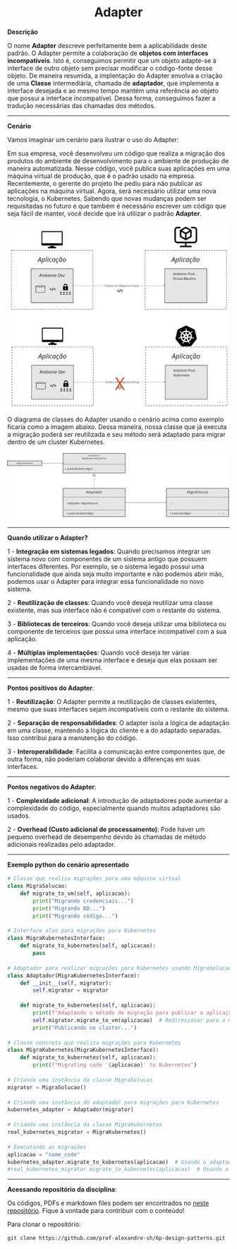 <center><H1>Adapter</H1></center>

**Descrição**

O nome **Adapter** descreve perfeitamente bem a aplicabilidade deste padrão. O Adapter permite a colaboração de **objetos com interfaces incompatíveis**. Isto é, conseguimos permitir que um objeto adapte-se à interface de outro objeto sem precisar modificar o código-fonte desse objeto. De maneira resumida, a implentação do Adapter envolva a criação de uma **Classe** intermediária, chamada de **adaptador**, que implementa a interface desejada e ao mesmo tempo mantém uma referência ao objeto que possui a interface incompatível. Dessa forma, conseguimos fazer a tradução necessárias das chamadas dos métodos.

---

**Cenário**

Vamos imaginar um cenário para ilustrar o uso do Adapter:

Em sua empresa, você desenvolveu um código que realiza a migração dos produtos do ambiente de desenvolvimento para o ambiente de produção de maneira automatizada. Nesse código, você publica suas aplicações em uma máquina virtual de produção, que é o padrão usado na empresa. Recentemente, o gerente do projeto lhe pediu para não publicar as aplicações na máquina virtual. Agora, será necessário utilizar uma nova tecnologia, o Kubernetes. Sabendo que novas mudanças podem ser requisitadas no futuro e que também é necessário escrever um código que seja fácil de manter, você decide que irá utilizar o padrão **Adapter**.

![cenario](../imgs/adapter1.jpg)

O diagrama de classes do Adapter usando o cenário acima como exemplo ficaria como a imagem abaixo. Dessa maneira, nossa classe que já executa a migração poderá ser reutilizada e seu método será adaptado para migrar dentro de um cluster Kubernetes.

![cenario](../imgs/adapter2.jpg)

---

**Quando utilizar o Adapter?**

1 - **Integração em sistemas legados**: Quando precisamos integrar um sistema novo com componentes de um sistema antigo que possuem interfaces diferentes. Por exemplo, se o sistema legado possui uma funcionalidade que ainda seja muito importante e não podemos abrir mão, podemos usar o Adapter para integrar essa funcionalidade no novo sistema.

2 - **Reutilização de classes**: Quando você deseja reutilizar uma classe existente, mas sua interface não é compatível com o restante do sistema.

3 - **Bibliotecas de terceiros**: Quando você deseja utilizar uma biblioteca ou componente de terceiros que possui uma interface incompatível com a sua aplicação.

4 - **Múltiplas implementações**: Quando você deseja ter várias implementações de uma mesma interface e deseja que elas possam ser usadas de forma intercambiável.

---

**Pontos positivos do Adapter**:

1 - **Reutilização**: O Adapter permite a reutilização de classes existentes, mesmo que suas interfaces sejam incompatíveis com o restante do sistema.

2 - **Separação de responsabilidades**: O adapter isola a lógica de adaptação em uma classe, mantendo a lógica do cliente e a do adaptado separadas. Isso contribui para a manutenção do código.

3 - **Interoperabilidade**: Facilita a comunicação entre componentes que, de outra forma, não poderiam colaborar devido a diferenças em suas interfaces.

---

**Pontos negativos do Adapter**:

1 - **Complexidade adicional**: A introdução de adaptadores pode aumentar a complexidade do código, especialmente quando muitos adaptadores são usados.

2 - **Overhead (Custo adicional de processamento)**: Pode haver um pequeno overhead de desempenho devido às chamadas de método adicionais realizadas pelo adaptador.

---

**Exemplo python do cenário apresentado**

```python
# Classe que realiza migrações para uma máquina virtual
class MigraSolucao:
    def migrate_to_vm(self, aplicacao):
        print("Migrando credenciais...")
        print("Migrando BD...")
        print("Migrando código...")

# Interface alvo para migrações para Kubernetes
class MigraKubernetesInterface:
    def migrate_to_kubernetes(self, aplicacao):
        pass

# Adaptador para realizar migrações para Kubernetes usando MigraSolucao
class Adaptador(MigraKubernetesInterface):
    def __init__(self, migrator):
        self.migrator = migrator

    def migrate_to_kubernetes(self, aplicacao):
        print(f"Adaptando o método de migração para publicar a apĺicação {aplicacao} no kubernetes...")
        self.migrator.migrate_to_vm(aplicacao)  # Redirecionar para a migração para VM
        print("Publicando no cluster...")

# Classe concreta que realiza migrações para Kubernetes
class MigraKubernetes(MigraKubernetesInterface):
    def migrate_to_kubernetes(self, aplicacao):
        print(f"Migrating code '{aplicacao}' to Kubernetes")

# Criando uma instância da classe MigraSolucao
migrator = MigraSolucao()

# Criando uma instância do adaptador para migrações para Kubernetes
kubernetes_adapter = Adaptador(migrator)

# Criando uma instância da classe MigraKubernetes
real_kubernetes_migrator = MigraKubernetes()

# Executando as migrações
aplicacao = "some_code"
kubernetes_adapter.migrate_to_kubernetes(aplicacao)  # Usando o adaptador para migração para Kubernetes
#real_kubernetes_migrator.migrate_to_kubernetes(aplicacao)  # Usando a classe concreta para migração para Kubernetes
```

---

**Acessando repositório da disciplina**:

Os códigos, PDFs e markdown files podem ser encontrados no [neste repositório](https://github.com/prof-alexandre-sh/6p-design-patterns). Fique à vontade para contribuir com o conteúdo!

Para clonar o repositório:

```git
git clone https://github.com/prof-alexandre-sh/6p-design-patterns.git
```